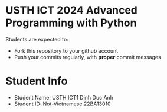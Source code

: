 USTH ICT 2024 Advanced Programming with Python
=====================================================

Students are expected to:
* Fork this repository to your github account
* Push your commits regularly, with **proper** commit messages


Student Info
=========================

* Student Name: USTH ICT1 Dinh Duc Anh 
* Student ID: Not-Vietnamese 22BA13010

